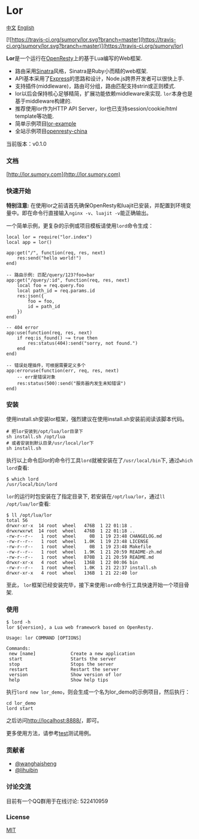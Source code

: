 # Lor 

<a href="./README_zh.md" style="font-size:13px">中文</a> <a href="./README.md" style="font-size:13px">English</a> 

[![https://travis-ci.org/sumory/lor.svg?branch=master](https://travis-ci.org/sumory/lor.svg?branch=master)](https://travis-ci.org/sumory/lor) 

**Lor**是一个运行在[OpenResty](http://openresty.org)上的基于Lua编写的Web框架. 

- 路由采用[Sinatra](http://www.sinatrarb.com/)风格，Sinatra是Ruby小而精的web框架.
- API基本采用了[Express](http://expressjs.com)的思路和设计，Node.js跨界开发者可以很快上手.
- 支持插件(middleware)，路由可分组，路由匹配支持strin或正则模式.
- lor以后会保持核心足够精简，扩展功能依赖middleware来实现. `lor`本身也是基于middleware构建的.
- 推荐使用lor作为HTTP API Server，lor也已支持session/cookie/html template等功能.
- 简单示例项目[lor-example](https://github.com/lorlabs/lor-example)
- 全站示例项目[openresty-china](https://github.com/sumory/openresty-china)

当前版本：v0.1.0


### 文档

[http://lor.sumory.com](http://lor.sumory.com)


### 快速开始

**特别注意:** 在使用lor之前请首先确保OpenResty和luajit已安装，并配置到环境变量中。即在命令行直接输入`nginx -v`、`luajit -v`能正确输出。

一个简单示例，更复杂的示例或项目模板请使用`lord`命令生成：

```
local lor = require("lor.index")
local app = lor()

app:get("/", function(req, res, next)
    res:send("hello world!")
end)

-- 路由示例: 匹配/query/123?foo=bar
app:get("/query/:id", function(req, res, next)
    local foo = req.query.foo
    local path_id = req.params.id
    res:json({
        foo = foo,
        id = path_id
    })
end)

-- 404 error
app:use(function(req, res, next)
    if req:is_found() ~= true then
        res:status(404):send("sorry, not found.")
    end
end)

-- 错误处理插件，可根据需要定义多个
app:erroruse(function(err, req, res, next)
    -- err是错误对象
    res:status(500):send("服务器内发生未知错误")
end)
```

### 安装


使用install.sh安装lor框架，强烈建议在使用install.sh安装前阅读该脚本代码。

```
# 把lor安装到/opt/lua/lor目录下
sh install.sh /opt/lua
# 或者安装到默认目录/usr/local/lor下
sh install.sh
```

执行以上命令后lor的命令行工具`lord`就被安装在了`/usr/local/bin`下, 通过`which lord`查看:

```
$ which lord
/usr/local/bin/lord
```

`lor`的运行时包安装在了指定目录下, 若安装在`/opt/lua/lor`，通过`ll /opt/lua/lor`查看:

```
$ ll /opt/lua/lor
total 56
drwxr-xr-x  14 root  wheel   476B  1 22 01:18 .
drwxrwxrwt  14 root  wheel   476B  1 22 01:18 ..
-rw-r--r--   1 root  wheel     0B  1 19 23:48 CHANGELOG.md
-rw-r--r--   1 root  wheel   1.0K  1 19 23:48 LICENSE
-rw-r--r--   1 root  wheel     0B  1 19 23:48 Makefile
-rw-r--r--   1 root  wheel   1.9K  1 21 20:59 README-zh.md
-rw-r--r--   1 root  wheel   870B  1 21 20:59 README.md
drwxr-xr-x   4 root  wheel   136B  1 22 00:06 bin
-rw-r--r--   1 root  wheel   1.0K  1 21 22:37 install.sh
drwxr-xr-x   4 root  wheel   136B  1 21 22:40 lor
```

至此， `lor`框架已经安装完毕，接下来使用`lord`命令行工具快速开始一个项目骨架.




### 使用

```
$ lord -h
lor ${version}, a Lua web framework based on OpenResty.

Usage: lor COMMAND [OPTIONS]

Commands:
 new [name]             Create a new application
 start                  Starts the server
 stop                   Stops the server
 restart                Restart the server
 version                Show version of lor
 help                   Show help tips
```

执行`lord new lor_demo`，则会生成一个名为lor_demo的示例项目，然后执行：

```
cd lor_demo
lord start
```

之后访问[http://localhost:8888/](http://localhost:8888/)，即可。

更多使用方法，请参考[test](./test)测试用例。


### 贡献者

- [@wanghaisheng](https://github.com/wanghaisheng)
- [@lihuibin](https://github.com/lihuibin)


### 讨论交流

目前有一个QQ群用于在线讨论: 522410959


### License

[MIT](./LICENSE)